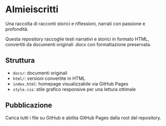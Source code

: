 # AImieiscritti

Una raccolta di racconti storici e riflessioni, narrati con passione e profondità.

Questa repository raccoglie testi narrativi e storici in formato HTML, convertiti da documenti originali .docx con formattazione preservata.

## Struttura
- `docs/`: documenti originali
- `html/`: versioni convertite in HTML
- `index.html`: homepage visualizzabile via GitHub Pages
- `style.css`: stile grafico responsive per una lettura ottimale

## Pubblicazione
Carica tutti i file su GitHub e abilita GitHub Pages dalla root del repository.
